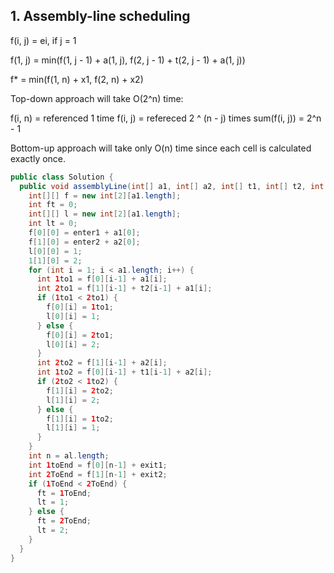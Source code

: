 ## 1. Assembly-line scheduling

f(i, j) = ei, if j = 1

f(1, j) = min(f(1, j - 1) + a(1, j), f(2, j - 1) + t(2, j - 1) + a(1, j))

f* = min(f(1, n) + x1, f(2, n) + x2)

Top-down approach will take O(2^n) time:

f(i, n) = referenced 1 time
f(i, j) = refereced 2 ^ (n - j) times
sum(f(i, j)) = 2^n - 1

Bottom-up approach will take only O(n) time since each cell is calculated exactly once.

``` java
public class Solution {
  public void assemblyLine(int[] a1, int[] a2, int[] t1, int[] t2, int enter1, int enter2, int exit1, int exit2) {
    int[][] f = new int[2][a1.length];
    int ft = 0;
    int[][] l = new int[2][a1.length];
    int lt = 0;
    f[0][0] = enter1 + a1[0];
    f[1][0] = enter2 + a2[0];
    l[0][0] = 1;
    1[1][0] = 2;
    for (int i = 1; i < a1.length; i++) {
      int 1to1 = f[0][i-1] + a1[i];
      int 2to1 = f[1][i-1] + t2[i-1] + a1[i];
      if (1to1 < 2to1) {
        f[0][i] = 1to1;
        l[0][i] = 1;
      } else {
        f[0][i] = 2to1;
        l[0][i] = 2;
      }
      int 2to2 = f[1][i-1] + a2[i];
      int 1to2 = f[0][i-1] + t1[i-1] + a2[i];
      if (2to2 < 1to2) {
        f[1][i] = 2to2;
        l[1][i] = 2;
      } else {
        f[1][i] = 1to2;
        l[1][i] = 1;
      }
    }
    int n = al.length;
    int 1toEnd = f[0][n-1] + exit1;
    int 2ToEnd = f[1][n-1] + exit2;
    if (1ToEnd < 2ToEnd) {
      ft = 1ToEnd;
      lt = 1;
    } else {
      ft = 2ToEnd;
      lt = 2;
    }
  }
}
```